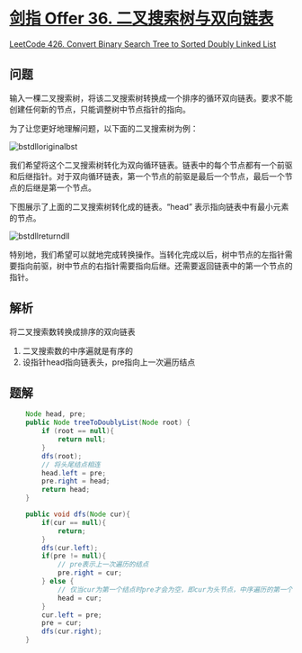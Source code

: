 # [剑指 Offer 36. 二叉搜索树与双向链表](https://leetcode-cn.com/problems/er-cha-sou-suo-shu-yu-shuang-xiang-lian-biao-lcof/)

[LeetCode 426. Convert Binary Search Tree to Sorted Doubly Linked List](https://leetcode.com/problems/convert-binary-search-tree-to-sorted-doubly-linked-list/)

## 问题

输入一棵二叉搜索树，将该二叉搜索树转换成一个排序的循环双向链表。要求不能创建任何新的节点，只能调整树中节点指针的指向。

为了让您更好地理解问题，以下面的二叉搜索树为例：

![bstdlloriginalbst](https://assets.leetcode.com/uploads/2018/10/12/bstdlloriginalbst.png) 

我们希望将这个二叉搜索树转化为双向循环链表。链表中的每个节点都有一个前驱和后继指针。对于双向循环链表，第一个节点的前驱是最后一个节点，最后一个节点的后继是第一个节点。

下图展示了上面的二叉搜索树转化成的链表。“head” 表示指向链表中有最小元素的节点。

 ![bstdllreturndll](https://assets.leetcode.com/uploads/2018/10/12/bstdllreturndll.png)

特别地，我们希望可以就地完成转换操作。当转化完成以后，树中节点的左指针需要指向前驱，树中节点的右指针需要指向后继。还需要返回链表中的第一个节点的指针。

## 解析
将二叉搜索数转换成排序的双向链表

1. 二叉搜索数的中序遍就是有序的
2. 设指针head指向链表头，pre指向上一次遍历结点

## 题解

```java
    Node head, pre;
    public Node treeToDoublyList(Node root) {
        if (root == null){
            return null;
        }
        dfs(root);
        // 将头尾结点相连
        head.left = pre;
        pre.right = head;
        return head;
    }

    public void dfs(Node cur){
        if(cur == null){
            return;
        }
        dfs(cur.left);
        if(pre != null){
            // pre表示上一次遍历的结点
            pre.right = cur;
        } else {
            // 仅当cur为第一个结点时pre才会为空，即cur为头节点，中序遍历的第一个结点
            head = cur;
        }
        cur.left = pre;
        pre = cur;
        dfs(cur.right);
    }

```